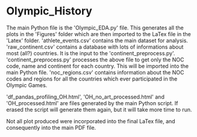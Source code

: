 # Olympic_History

The main Python file is the 'Olympic_EDA.py' file. This generates all the plots in the 'Figures' folder which are then imported to the LaTex file in the 'Latex' folder.
'athlete_events.csv' contains the main dataset for analysis.
'raw_continent.csv' contains a database with lots of informations about most (all?) countries. It is the input to the 'continent_preprocess.py'.
'continent_preprocess.py' processes the above file to get only the NOC code, name and continent for each country. This will be imported into the main Python file.
'noc_regions.csv' contains information about the NOC codes and regions for all the countries which ever participated in the Olympic Games.

'df_pandas_profiling_OH.html', 'OH_no_art_processed.html' and 'OH_processed.html' are files generated by the main Python script. If erased the script will generate them again, but it will take more time to run.

Not all plot produced were incorporated into the final LaTex file, and consequently into the main PDF file.


